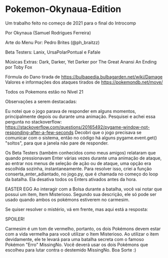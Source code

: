 # Pokemon-Okynaua-Edition
Um trabalho feito no começo de 2021 para o final do Introcomp

Por Okynaua (Samuel Rodrigues Ferreira)

Arte do Menu Por: Pedro Brites (@ph_braitzz)

Beta Testers: Lanix, UrsaPolarPontual e Fafale

Músicas Extras:
Dark, Darker, Yet Darker por The Great Anansi
An Ending por Toby Fox

Fórmula do Dano tirada de https://bulbapedia.bulbagarden.net/wiki/Damage
Valores e informações dos ataques tirados de https://pokemondb.net/move/

Todos os Pokemons estão no Nível 21


Observações a serem destacadas:

Eu notei que o jogo parava de responder em alguns momentos, principalmente depois ou durante uma animação.
Pesquisei e achei essa pergunta no stackoverflow: https://stackoverflow.com/questions/20165492/pygame-window-not-responding-after-a-few-seconds
Decobri que o jogo precisava se comunicar com o sistema, então no código há alguns pygame.event.get() "soltos", para que a janela não pare de responder.

Os Beta Testers (também conhecidos como meus amigos) relataram que quando pressionavam Enter várias vezes durante uma animação de ataque, ao entrar nos menus de seleção de ação ou de ataque, uma opção era escolhida sozinha, instantaneamente.
Para resolver isso, criei a função conserta_enter_adiantado, no jogo.py, que é chamada no começo do loop da batalha. Ela desativa todos os Enters ativados antes da hora.


EASTER EGG
Ao interagir com a Bolsa durante a batalha, você vai notar que possui um item, Item Misterioso. Segundo sua descrição, ele só pode ser usado quando ambos os pokémons estiverem no carmesim.

Se quiser resolver o mistério, vá em frente, mas aqui está a resposta:





SPOILER!

Carmesim é um tom de vermelho, portanto, os dois Pokémons devem estar com a vida vermelha para você utilizar o Item Misterioso.
Ao utilizar o item devidamente, ele te levará para uma batalha secreta com o famoso Pokémon "Erro" MissingNo.
Você deverá usar os dois Pokémons que escolheu para lutar contra o destemido MissingNo.
Boa Sorte :)

